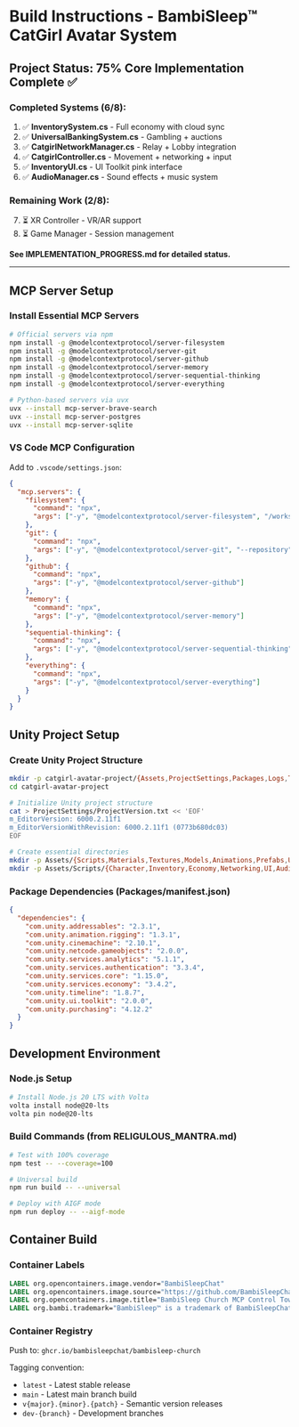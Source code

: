 # Build Instructions - BambiSleep™ CatGirl Avatar System

## Project Status: 75% Core Implementation Complete ✅

### Completed Systems (6/8):
1. ✅ **InventorySystem.cs** - Full economy with cloud sync
2. ✅ **UniversalBankingSystem.cs** - Gambling + auctions  
3. ✅ **CatgirlNetworkManager.cs** - Relay + Lobby integration
4. ✅ **CatgirlController.cs** - Movement + networking + input
5. ✅ **InventoryUI.cs** - UI Toolkit pink interface
6. ✅ **AudioManager.cs** - Sound effects + music system

### Remaining Work (2/8):
7. ⏳ XR Controller - VR/AR support
8. ⏳ Game Manager - Session management

**See IMPLEMENTATION_PROGRESS.md for detailed status.**

---

## MCP Server Setup

### Install Essential MCP Servers
```bash
# Official servers via npm
npm install -g @modelcontextprotocol/server-filesystem
npm install -g @modelcontextprotocol/server-git  
npm install -g @modelcontextprotocol/server-github
npm install -g @modelcontextprotocol/server-memory
npm install -g @modelcontextprotocol/server-sequential-thinking
npm install -g @modelcontextprotocol/server-everything

# Python-based servers via uvx
uvx --install mcp-server-brave-search
uvx --install mcp-server-postgres
uvx --install mcp-server-sqlite
```

### VS Code MCP Configuration
Add to `.vscode/settings.json`:

```json
{
  "mcp.servers": {
    "filesystem": {
      "command": "npx",
      "args": ["-y", "@modelcontextprotocol/server-filesystem", "/workspace"]
    },
    "git": {
      "command": "npx", 
      "args": ["-y", "@modelcontextprotocol/server-git", "--repository", "/workspace"]
    },
    "github": {
      "command": "npx",
      "args": ["-y", "@modelcontextprotocol/server-github"]
    },
    "memory": {
      "command": "npx",
      "args": ["-y", "@modelcontextprotocol/server-memory"]
    },
    "sequential-thinking": {
      "command": "npx",
      "args": ["-y", "@modelcontextprotocol/server-sequential-thinking"]
    },
    "everything": {
      "command": "npx",
      "args": ["-y", "@modelcontextprotocol/server-everything"]
    }
  }
}
```

## Unity Project Setup

### Create Unity Project Structure
```bash
mkdir -p catgirl-avatar-project/{Assets,ProjectSettings,Packages,Logs,Temp,UserSettings}
cd catgirl-avatar-project

# Initialize Unity project structure
cat > ProjectSettings/ProjectVersion.txt << 'EOF'
m_EditorVersion: 6000.2.11f1
m_EditorVersionWithRevision: 6000.2.11f1 (0773b680dc03)
EOF

# Create essential directories
mkdir -p Assets/{Scripts,Materials,Textures,Models,Animations,Prefabs,UI,Audio,Scenes}
mkdir -p Assets/Scripts/{Character,Inventory,Economy,Networking,UI,Audio}
```

### Package Dependencies (Packages/manifest.json)
```json
{
  "dependencies": {
    "com.unity.addressables": "2.3.1",
    "com.unity.animation.rigging": "1.3.1", 
    "com.unity.cinemachine": "2.10.1",
    "com.unity.netcode.gameobjects": "2.0.0",
    "com.unity.services.analytics": "5.1.1",
    "com.unity.services.authentication": "3.3.4",
    "com.unity.services.core": "1.15.0",
    "com.unity.services.economy": "3.4.2",
    "com.unity.timeline": "1.8.7",
    "com.unity.ui.toolkit": "2.0.0",
    "com.unity.purchasing": "4.12.2"
  }
}
```

## Development Environment

### Node.js Setup
```bash
# Install Node.js 20 LTS with Volta
volta install node@20-lts
volta pin node@20-lts
```

### Build Commands (from RELIGULOUS_MANTRA.md)
```bash
# Test with 100% coverage
npm test -- --coverage=100

# Universal build
npm run build -- --universal

# Deploy with AIGF mode
npm run deploy -- --aigf-mode
```

## Container Build

### Container Labels
```dockerfile
LABEL org.opencontainers.image.vendor="BambiSleepChat"
LABEL org.opencontainers.image.source="https://github.com/BambiSleepChat/bambisleep-church"
LABEL org.opencontainers.image.title="BambiSleep Church MCP Control Tower"
LABEL org.bambi.trademark="BambiSleep™ is a trademark of BambiSleepChat"
```

### Container Registry
Push to: `ghcr.io/bambisleepchat/bambisleep-church`

Tagging convention:
- `latest` - Latest stable release
- `main` - Latest main branch build  
- `v{major}.{minor}.{patch}` - Semantic version releases
- `dev-{branch}` - Development branches
